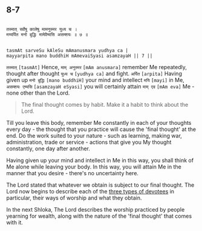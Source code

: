 ## 8-7


```shloka-sa

तस्मात् सर्वेषु कालेषु मामनुस्मर युध्य च ।
मय्यर्पित मनो बुद्धिः मामेवैष्यसि असम्शयः ॥ ७ ॥

```
```shloka-sa-hk

tasmAt sarveSu kAleSu mAmanusmara yudhya ca |
mayyarpita mano buddhiH mAmevaiSyasi asamzayaH || 7 ||

```
`तस्मात्` `[tasmAt]` Hence, `माम् अनुस्मर` `[mAm anusmara]` remember Me repeatedly, thought after thought `युध्य च` `[yudhya ca]` and fight. `अर्पित` `[arpita]` Having given up `मनो बुद्धिः` `[mano buddhiH]` your mind and intellect `मयि` `[mayi]` in Me, `असम्शयः एष्यसि` `[asamzayaH eSyasi]` you will certainly attain `माम् एव` `[mAm eva]` Me - none other than the Lord.


<a name='applnote_136'></a>
> The final thought comes by habit. Make it a habit to think about the Lord.



Till you leave this body, remember Me constantly in each of your thoughts every day - the thought that you practice will cause the 'final thought' at the end. Do the work suited to your nature - such as learning, making war, administration, trade or service - actions that give you My thought constantly, one day after another.

Having given up your mind and intellect in Me in this way, you shall think of Me alone while leaving your body. In this way, you will attain Me in the manner that you desire - there's no uncertainty here.

The Lord stated that whatever we obtain is subject to our final thought. The Lord now begins to describe each of the 
[three types of devotees](three_types_of_worshippers)
 in particular, their ways of worship and what they obtain.

In the next Shloka, The Lord describes the worship practiced by people yearning for wealth, along with the nature of the 'final thought' that comes with it.


